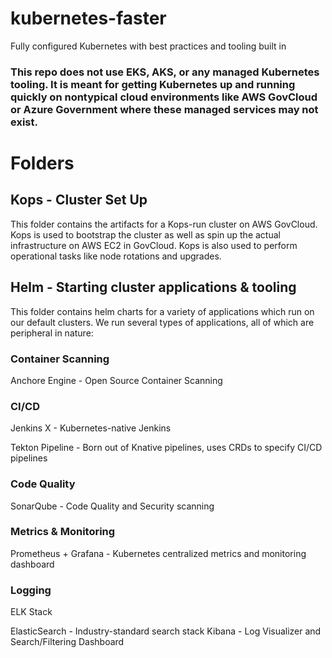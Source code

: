 # kubernetes-faster
Fully configured Kubernetes with best practices and tooling built in

### This repo does not use EKS, AKS, or any managed Kubernetes tooling.  It is meant for getting Kubernetes up and running quickly on nontypical cloud environments like AWS GovCloud or Azure Government where these managed services may not exist.

# Folders

## Kops - Cluster Set Up
This folder contains the artifacts for a Kops-run cluster on AWS GovCloud.  Kops is used to bootstrap the cluster as well as spin up the actual infrastructure on AWS EC2 in GovCloud.  Kops is also used to perform operational tasks like node rotations and upgrades.

## Helm - Starting cluster applications & tooling
This folder contains helm charts for a variety of applications which run on our default clusters. We run several types of applications, all of which are peripheral in nature:

### Container Scanning

Anchore Engine - Open Source Container Scanning 

### CI/CD

Jenkins X - Kubernetes-native Jenkins

Tekton Pipeline - Born out of Knative pipelines, uses CRDs to specify CI/CD pipelines

### Code Quality

SonarQube - Code Quality and Security scanning

### Metrics & Monitoring

Prometheus + Grafana - Kubernetes centralized metrics and monitoring dashboard

### Logging

ELK Stack

ElasticSearch - Industry-standard search stack
Kibana - Log Visualizer and Search/Filtering Dashboard